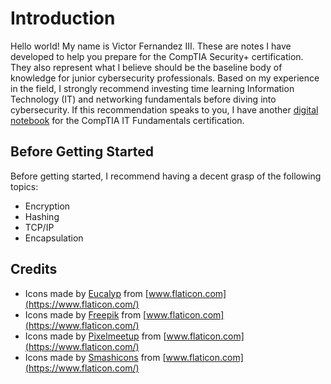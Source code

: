 # Introduction

Hello world! My name is Victor Fernandez III. These are notes I have developed to help you prepare for the CompTIA Security+ certification. They also represent what I believe should be the baseline body of knowledge for junior cybersecurity professionals. Based on my experience in the field, I strongly recommend investing time learning Information Technology \(IT\) and networking fundamentals before diving into cybersecurity. If this recommendation speaks to you, I have another [digital notebook](https://itfplus.cyberphor.com) for the CompTIA IT Fundamentals certification.

## Before Getting Started

Before getting started, I recommend having a decent grasp of the following topics:

* Encryption
* Hashing
* TCP/IP
* Encapsulation

## Credits

* Icons made by [Eucalyp](https://www.flaticon.com/authors/eucalyp) from [www.flaticon.com](https://www.flaticon.com/)
* Icons made by [Freepik](https://www.freepik.com) from [www.flaticon.com](https://www.flaticon.com/)
* Icons made by [Pixelmeetup](https://www.flaticon.com/authors/pixelmeetup) from [www.flaticon.com](https://www.flaticon.com/)
* Icons made by [Smashicons](https://www.flaticon.com/authors/smashicons) from [www.flaticon.com](https://www.flaticon.com/)

